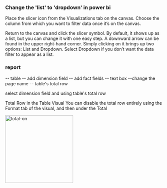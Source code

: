 ### Change the 'list' to 'dropdown' in power bi

Place the slicer icon from the Visualizations tab on the canvas. Choose the column from which you want to filter data once it’s on the canvas. 

Return to the canvas and click the slicer symbol. By default, it shows up as a list, but you can change it with one easy step. A downward arrow can be found in the upper right-hand corner. Simply clicking on it brings up two options: List and Dropdown. Select Dropdown if you don’t want the data filter to appear as a list. 

### report
-- table 
-- add dimension field 
-- add fact fields 
-- text box --change the page name
-- table's total row

select dimension field and using table's total row

Total Row in the Table Visual
You can disable the total row entirely using the Format tab of the visual, and then under the Total

<img width="217" alt="total-on" src="https://user-images.githubusercontent.com/53594146/173331896-5fbb665c-d38b-45d5-aaaf-50a68ef92285.png">

